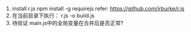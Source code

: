 1. install r.js
npm install -g requirejs
refer: https://github.com/jrburke/r.js
2. 在当前目录下执行：
r.js -o build.js 
3. 待验证
main.js中的全局变量在合并后是否正常?

